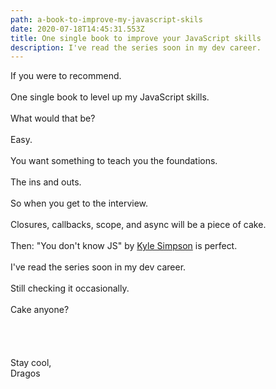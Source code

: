 ```yaml
---
path: a-book-to-improve-my-javascript-skils
date: 2020-07-18T14:45:31.553Z
title: One single book to improve your JavaScript skills
description: I've read the series soon in my dev career.
---
```

If you were to recommend.\
\
One single book to level up my JavaScript skills.\
\
What would that be?\
\
Easy.\
\
You want something to teach you the foundations.\
\
The ins and outs.\
\
So when you get to the interview.\
\
Closures, callbacks, scope, and async will be a piece of cake.\
\
Then: "You don't know JS" by [Kyle Simpson](https://www.linkedin.com/in/ACoAAAGX18cB4cyeQm1Jd8hPozrQ8YFvIyF3UOg) is perfect.\
\
I've read the series soon in my dev career.\
\
Still checking it occasionally.\
\
Cake anyone?\
\
<br />\
\
Stay cool,\
Dragos
